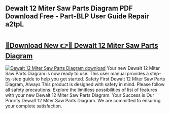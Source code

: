 ## Dewalt 12 Miter Saw Parts Diagram PDF Download Free - Part-BLP User Guide Repair a2tpL

# <h2><a href="http://dfubvzr.blite.top/?on=Dewalt+12+Miter+Saw+Parts+Diagram">🔗Download New 👉🔴 Dewalt 12 Miter Saw Parts Diagram</a></h2>

[![Dewalt 12 Miter Saw Parts Diagram download](https://i.imgur.com/lujVjoI.png)](http://dfubvzr.blite.top/?on=Dewalt+12+Miter+Saw+Parts+Diagram)
Your new Dewalt 12 Miter Saw Parts Diagram is now ready to use. This user manual provides a step-by-step guide to help you get started. Safety First Dewalt 12 Miter Saw Parts Diagram, Always This product is designed with safety in mind. Please follow all safety precautions. Explore the limitless possibilities of list of features with your new Dewalt 12 Miter Saw Parts Diagram. Your Success is Our Priority Dewalt 12 Miter Saw Parts Diagram. We are committed to ensuring your complete satisfaction.
